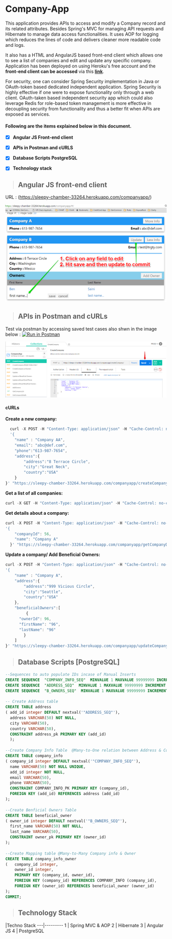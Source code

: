 # Company-App

This application provides APIs to access and modify a Company record and its related attributes. Besides Spring's MVC for managing API requests and Hibernate to manage data access functionalities. It uses AOP for logging which reduces the lines of code and delivers cleaner more readable code and logs. 

It also has a HTML and AngularJS based front-end client which allows one to see a list of companies and edit and update any specific company. Application has been deployed on using Heroku's free account and the **front-end client can be accessed** via this **[link](https://sleepy-chamber-33264.herokuapp.com/companyapp/)**.

For security, one can consider Spring Security implementation in Java or OAuth-token based dedicated independent application. Spring Security is highly effective if one were to expose functionality only through a web client. OAuth-taken based independent security app which could also leverage Redis for role-based token management is more effective in decoupling security from functionality and thus a better fit when APIs are exposed as services.


#### Following are the items explained below in this document.

- [x] **Angular JS Front-end client**
- [x] **APIs in Postman and cURLS**
- [x] **Database Scripts PostgreSQL**
- [x] **Technology stack**





> Angular JS front-end client
>-

  URL : (https://sleepy-chamber-33264.herokuapp.com/companyapp/)
  
  ![Image of front-end client](https://github.com/bensaini7/Company-App/blob/master/html_client.png)
  
> APIs in Postman and cURLs
>-

Test via postman by accessing saved test cases also shwn in the image below : [![Run in Postman](https://run.pstmn.io/button.png)](https://www.getpostman.com/run-collection/09b718e8ef829d3c2d82)

![image of postman](https://github.com/bensaini7/Company-App/blob/master/postman_screenshot.png)
    

#### cURLs
 **Create a new company:**
```javascript
  curl -X POST -H "Content-Type: application/json" -H "Cache-Control: no-cache" -H "Postman-Token: 7b104f60-eb7f-ec6d-30cd-9585ff656d56" -d 
  '{
    "name" : "Company AA",
    "email": "abc@def.com",
    "phone":"613-987-7654",
    "address":{
        "address":"8 Terrace Circle",
        "city":"Great Neck",
        "country":"USA"
    }
}' "https://sleepy-chamber-33264.herokuapp.com/companyapp/createCompany/" 
```

**Get a list of all companies:**
```javascript
curl -X GET -H "Content-Type: application/json" -H "Cache-Control: no-cache" -H "Postman-Token: 6098ed18-5c7e-01c3-1ba0-fcdcc7bd1ac2" "https://sleepy-chamber-33264.herokuapp.com/companyapp/getCompanyList/?pageSize=100&pageNum=1"
```

**Get details about a company:**
```javascript
curl -X POST -H "Content-Type: application/json" -H "Cache-Control: no-cache" -H "Postman-Token: c789cebb-786c-5f47-3eda-20b085b8e877" -d 
'{
    "companyId": 56,
    "name": "Company A"
  }' "https://sleepy-chamber-33264.herokuapp.com/companyapp/getCompanyDetails/"
```

**Update a company/ Add Beneficial Owners:**
```javascript
curl -X POST -H "Content-Type: application/json" -H "Cache-Control: no-cache" -H "Postman-Token: 256a5b3a-ee09-a892-d36b-c523ef9870be" -d 
'{
    "name" : "Company A",
    "address":{
        "address":"999 Vicious Circle",
        "city":"Seattle",
        "country":"USA"
    },
    "beneficialOwners":[
         {
      "ownerId": 96,
      "firstName": "96",
      "lastName": "96"
        }
    ]
}' "https://sleepy-chamber-33264.herokuapp.com/companyapp/updateCompany/"
```
> Database Scripts [PostgreSQL]
>-

```SQL
--Sequences to auto populate IDs incase of Manual Inserts
CREATE SEQUENCE  "COMPANY_INFO_SEQ"  MINVALUE 1 MAXVALUE 99999999 INCREMENT BY 1 START WITH 56 CACHE 20  NO CYCLE ;
CREATE SEQUENCE  "ADDRESS_SEQ"  MINVALUE 1 MAXVALUE 99999999 INCREMENT BY 1 START WITH 56 CACHE 20  NO CYCLE ;
CREATE SEQUENCE  "B_OWNERS_SEQ"  MINVALUE 1 MAXVALUE 99999999 INCREMENT BY 1 START WITH 56 CACHE 20  NO CYCLE ;

-- Create Address table
CREATE TABLE address 
( add_id integer DEFAULT nextval('"ADDRESS_SEQ"'), 
  address VARCHAR(50) NOT NULL, 
  city VARCHAR(50),
  country VARCHAR(50),
  CONSTRAINT address_pk PRIMARY KEY (add_id)
  );
  
--Create Company Info Table  @Many-to-One relation between Address & Company info
CREATE TABLE company_info
( company_id integer DEFAULT nextval('"COMPANY_INFO_SEQ"'), 
  name VARCHAR(50) NOT NULL UNIQUE, 
  add_id integer NOT NULL,
  email VARCHAR(50),
  phone VARCHAR(50),
  CONSTRAINT COMPANY_INFO_PK PRIMARY KEY (company_id),
  FOREIGN KEY (add_id) REFERENCES address (add_id) 
);

--Create Benficial Owners Table
CREATE TABLE beneficial_owner 
( owner_id integer DEFAULT nextval('"B_OWNERS_SEQ"'), 
  first_name VARCHAR(50) NOT NULL, 
  last_name VARCHAR(50),
  CONSTRAINT owner_pk PRIMARY KEY (owner_id)
);

--Create Mapping table @Many-to-Many Company info & Owner
CREATE TABLE company_info_owner 
(	company_id integer, 
	owner_id integer,
	PRIMARY KEY (company_id, owner_id),
	FOREIGN KEY (company_id) REFERENCES COMPANY_INFO (company_id),
	FOREIGN KEY (owner_id) REFERENCES beneficial_owner (owner_id) 
);
COMMIT;
```
> Technology Stack
>-

 |Techno Stack
 ---|---------
 1 | Spring MVC & AOP
 2 | Hibernate
 3 | Angular JS
 4 | PostgreSQL
